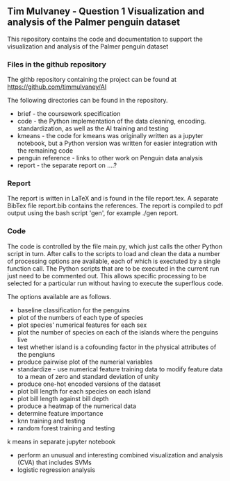 ## Tim Mulvaney - Question 1 Visualization and analysis of the Palmer penguin dataset

This repository contains the code and documentation to support the visualization and analysis of the 
Palmer penguin dataset

### Files in the github repository

The githb repository containing the project can be found at https://github.com/timmulvaney/AI

The following directories can be found in the repository.
- brief - the coursework specification
- code - the Python implementation of the data cleaning, encoding. standardization, as well as the AI training and testing
- kmeans - the code for kmeans was originally written as a jupyter notebook, but a Python version was written for easier integration with the remaining code
- penguin reference - links to other work on Penguin data analysis
- report - the separate report on ....?

### Report

The report is witten in LaTeX and is found in the file report.tex. A separate BibTex file report.bib contains the
references. The report is compiled to pdf output using the bash script 'gen', for example ./gen report.

### Code

The code is controlled by the file main.py, which just calls the other Python script in turn. After calls to the scripts to load and clean the data a number of processing options are available, each of which is exectuted by a single function call. The Python scripts that are to be executed in the current run just need to be commented out. This allows specific processing to be selected for a particular run without having to execute the superflous code. 

The options available are as follows.
 - baseline classification for the penguins
 - plot of the numbers of each type of species
 - plot species' numerical features for each sex
 - plot the number of species on each of the islands where the penguins live
 - test whether island is a cofounding factor in the physical attributes of the pengiuns
 - produce pairwise plot of the numerial variables
 - standardize - use numerical feature training data to modify feature data to a mean of zero and standard deviation of unity
 - produce one-hot encoded versions of the dataset  
 - plot bill length for each species on each island
 - plot bill length against bill depth
 - produce a heatmap of the numerical data
 - determine feature importance
 - knn training and testing
 - random forest training and testing

k means
in separate jupyter notebook

 - perform an unusual and interesting combined visualization and analysis (CVA) that includes SVMs
 - logistic regression analysis

